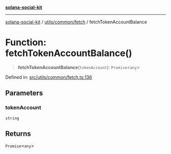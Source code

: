 [**solana-social-kit**](../../../../README.md)

***

[solana-social-kit](../../../../README.md) / [utils/common/fetch](../README.md) / fetchTokenAccountBalance

# Function: fetchTokenAccountBalance()

> **fetchTokenAccountBalance**(`tokenAccount`): `Promise`\<`any`\>

Defined in: [src/utils/common/fetch.ts:136](https://github.com/SendArcade/solana-social-starter/blob/03568260ca96ed63f77049843c721de1cb011893/src/utils/common/fetch.ts#L136)

## Parameters

### tokenAccount

`string`

## Returns

`Promise`\<`any`\>
